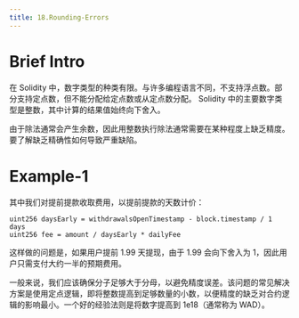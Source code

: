 ```yaml
---
title: 18.Rounding-Errors
---
```

# Brief Intro
在 Solidity 中，数字类型的种类有限。与许多编程语言不同，不支持浮点数。部分支持定点数，但不能分配给定点数或从定点数分配。 Solidity 中的主要数字类型是整数，其中计算的结果值始终向下舍入。

由于除法通常会产生余数，因此用整数执行除法通常需要在某种程度上缺乏精度。要了解缺乏精确性如何导致严重缺陷。

# Example-1
其中我们对提前提款收取费用，以提前提款的天数计价：

```solidity
uint256 daysEarly = withdrawalsOpenTimestamp - block.timestamp / 1 days
uint256 fee = amount / daysEarly * dailyFee
```
这样做的问题是，如果用户提前 1.99 天提现，由于 1.99 会向下舍入为 1，因此用户只需支付大约一半的预期费用。

一般来说，我们应该确保分子足够大于分母，以避免精度误差。该问题的常见解决方案是使用定点逻辑，即将整数提高到足够数量的小数，以便精度的缺乏对合约逻辑的影响最小。一个好的经验法则是将数字提高到 1e18（通常称为 WAD）。

